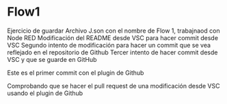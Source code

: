 # Flow1
Ejercicio de guardar Archivo J.son con el nombre de Flow 1, trabajnaod con Node RED
Modificación del README desde VSC para hacer commit desde VSC
Segundo intento de modificación para hacer un commit que se vea reflejado en el repositorio de Github
Tercer intento de hacer commit desde VSC y que se guarde en GitHub


Este es el primer commit con el plugin de Github

Comprobando que se hacer el pull request de una modificación desde VSC usando el plugin de Github